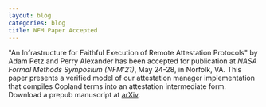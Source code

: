 ```yaml
---
layout: blog
categories: blog
title: NFM Paper Accepted
---
```

"An Infrastructure for Faithful Execution of Remote Attestation
Protocols" by Adam Petz and Perry Alexander has been accepted for
publication at *NASA Formal Methods Symposium (NFM'21)*, May 24-28, in
Norfolk, VA. This paper presents a verified model of our attestation
manager implementation that compiles Copland terms into an attestation
intermediate form. Download a
prepub manuscript at [arXiv](https://arxiv.org/abs/2012.10511).
